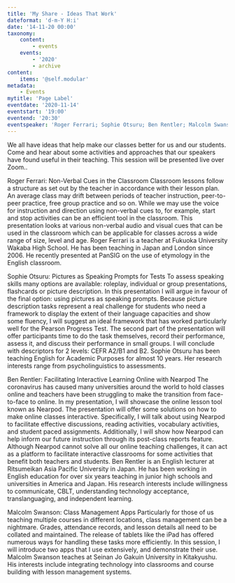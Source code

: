 ```yaml
---
title: 'My Share - Ideas That Work'
dateformat: 'd-m-Y H:i'
date: '14-11-20 00:00'
taxonomy:
    content:
        - events
    events:
        - '2020'
        - archive
content:
    items: '@self.modular'
metadata:
    - Events
mytitle: 'Page Label'
eventdate: '2020-11-14'
eventstart: '19:00'
eventend: '20:30'
eventspeaker: 'Roger Ferrari; Sophie Otsuru; Ben Rentler; Malcolm Swanson'
---
```


We all have ideas that help make our classes better for us and our students. Come and hear about some activities and approaches that our speakers have found useful in their teaching.
This session will be presented live over Zoom..


Roger Ferrari: Non-Verbal Cues in the Classroom
 Classroom lessons follow a structure as set out by the teacher in accordance with their lesson plan. An average class may drift between periods of teacher instruction, peer-to-peer practice, free group practice and so on. While we may use the voice for instruction and direction using non-verbal cues to, for example, start and stop activities can be an efficient tool in the classroom. This presentation looks at various non-verbal audio and visual cues that can be used in the classroom which can be applicable for classes across a wide range of size, level and age.
Roger Ferrari is a teacher at Fukuoka University Wakaba High School. He has been teaching in Japan and London since 2006. He recently presented at PanSIG on the use of etymology in the English classroom.




Sophie Otsuru: Pictures as Speaking Prompts for Tests 
To assess speaking skills many options are available: roleplay, individual or group presentations, flashcards or picture description. In this presentation I will argue in favour of the final option: using pictures as speaking prompts. Because picture description tasks represent a real challenge for students who need a framework to display the extent of their language capacities and show some fluency, I will suggest an ideal framework that has worked particularly well for the Pearson Progress Test. The second part of the presentation will offer participants time to do the task themselves, record their performance, assess it, and discuss their performance in small groups. I will conclude with descriptors for 2 levels:  CEFR A2/B1 and B2.
Sophie Otsuru has been teaching English for Academic Purposes for almost 10 years. Her research interests range from psycholinguistics to assessments.




Ben Rentler:  Facilitating Interactive Learning Online with Nearpod 
The coronavirus has caused many universities around the world to hold classes online and teachers have been struggling to make the transition from face-to-face to online. In my presentation, I will showcase the online lesson tool known as Nearpod. The presentation will offer some solutions on how to make online classes interactive. Specifically, I will talk about using Nearpod to facilitate effective discussions, reading activities, vocabulary activities, and student paced assignments. Additionally, I will show how Nearpod can help inform our future instruction through its post-class reports feature. Although Nearpod cannot solve all our online teaching challenges, it can act as a platform to facilitate interactive classrooms for some activities that benefit both teachers and students.
Ben Rentler is an English lecturer at Ritsumeikan Asia Pacific University in Japan. He has been working in English education for over six years teaching in junior high schools and universities in America and Japan. His research interests include willingness to communicate, CBLT, understanding technology acceptance, translanguaging, and independent learning.




Malcolm Swanson: Class Management Apps
Particularly for those of us teaching multiple courses in different locations, class management can be a nightmare. Grades, attendance records, and lesson details all need to be collated and maintained. The release of tablets like the iPad has offered numerous ways for handling these tasks more efficiently. In this session, I will introduce two apps that I use extensively, and demonstrate their use.
Malcolm Swanson teaches at Seinan Jo Gakuin University in Kitakyushu. His interests include integrating technology into classrooms and course building with lesson management systems.



